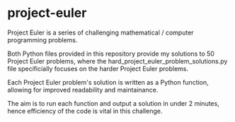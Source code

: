 # project-euler
Project Euler is a series of challenging mathematical / computer programming problems.

Both Python files provided in this repository provide my solutions to 50 Project Euler problems, where the hard_project_euler_problem_solutions.py file specificially focuses on the harder Project Euler problems.

Each Project Euler problem's solution is written as a Python function, allowing for improved readability and maintainance. 

The aim is to run each function and output a solution in under 2 minutes, hence efficiency of the code is vital in this challenge. 
